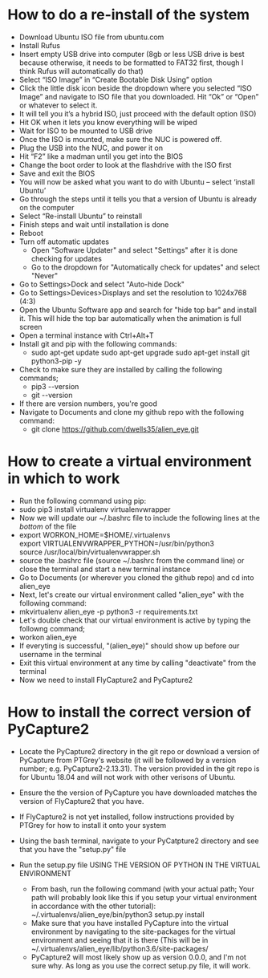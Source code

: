 # How to do a re-install of the system
* Download Ubuntu ISO file from ubuntu.com
* Install Rufus
* Insert empty USB drive into computer (8gb or less USB drive is best because otherwise, it needs to be formatted to FAT32 first, though I think Rufus will automatically do that)
* Select “ISO Image” in “Create Bootable Disk Using” option
* Click the little disk icon beside the dropdown where you selected “ISO Image” and navigate to ISO file that you downloaded. Hit “Ok” or “Open” or whatever to select it. 
* It will tell you it’s a hybrid ISO, just proceed with the default option (ISO)
* Hit OK when it lets you know everything will be wiped
* Wait for ISO to be mounted to USB drive
* Once the ISO is mounted, make sure the NUC is powered off. 
* Plug the USB into the NUC, and power it on
* Hit “F2” like a madman until you get into the BIOS
* Change the boot order to look at the flashdrive with the ISO first
* Save and exit the BIOS
* You will now be asked what you want to do with Ubuntu – select ‘install Ubuntu’
* Go through the steps until it tells you that a version of Ubuntu is already on the computer
* Select “Re-install Ubuntu” to reinstall
* Finish steps and wait until installation is done
* Reboot
* Turn off automatic updates
  * Open "Software Updater" and select "Settings" after it is done checking for updates
  * Go to the dropdown for "Automatically check for updates" and select "Never"
* Go to Settings>Dock and select "Auto-hide Dock"
* Go to Settings>Devices>Displays and set the resolution to 1024x768 (4:3)
* Open the Ubuntu Software app and search for "hide top bar" and install it. This will hide the top bar automatically when the animation is full screen
* Open a terminal instance with Ctrl+Alt+T
* Install git and pip with the following commands:
  * sudo apt-get update  sudo apt-get upgrade  sudo apt-get install git python3-pip -y
* Check to make sure they are installed by calling the following commands;
  * pip3 --version
  * git --version
* If there are version numbers, you're good
* Navigate to Documents and clone my github repo with the following command:
  * git clone https://github.com/dwells35/alien_eye.git

# How to create a virtual environment in which to work
* Run the following command using pip:
* sudo pip3 install virtualenv virtualenvwrapper
* Now we will update our ~/.bashrc file to include the following lines at the _bottom_ of the file
* export WORKON_HOME=$HOME/.virtualenvs  
export VIRTUALENVWRAPPER_PYTHON=/usr/bin/python3  
source /usr/local/bin/virtualenvwrapper.sh  
* source the .bashrc file (source ~/.bashrc from the command line) or close the terminal and start a new terminal instance
* Go to Documents (or wherever you cloned the github repo) and cd into alien_eye
* Next, let's create our virtual environment called "alien_eye" with the following command:
* mkvirtualenv alien_eye -p python3 -r requirements.txt
* Let's double check that our virtual environment is active by typing the followng command;
* workon alien_eye
* If everyting is successful, "(alien_eye)" should show up before our username in the terminal
* Exit this virtual environment at any time by calling "deactivate" from the terminal
* Now we need to install FlyCapture2 and PyCapture2

# How to install the correct version of PyCapture2

* Locate the PyCapture2 directory in the git repo or download a version of PyCapture from PTGrey's website (it will be followed by a version number; e.g. PyCapture2-2.13.31). The version provided in the git repo is for Ubuntu 18.04 and will not work with other verisons of Ubuntu.
* Ensure the the version of PyCapture you have downloaded matches the version of FlyCapture2 that you have.

* If FlyCapture2 is not yet installed, follow instructions provided by PTGrey for how to install it onto your system

* Using the bash terminal, navigate to your PyCatpture2 directory and see that you have the "setup.py" file

* Run the setup.py file USING THE VERSION OF PYTHON IN THE VIRTUAL ENVIRONMENT
  * From bash, run the following command (with your actual path; Your path will probably look like this if you setup your virtual environment in accordance with the other tutorial):  
~/.virtualenvs/alien_eye/bin/python3 setup.py install
  * Make sure that you have installed PyCapture into the virtual environment by navigating to the site-packages for the virtual environment and seeing that it is there (This will be in ~/.virtualenvs/alien_eye/lib/python3.6/site-packages/
  * PyCapture2 will most likely show up as version 0.0.0, and I'm not sure why. As long as you use the correct setup.py file, it will work.
 
